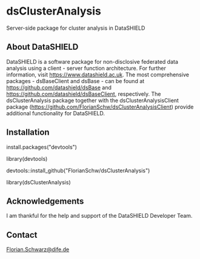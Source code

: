 # dsClusterAnalysis
Server-side package for cluster analysis in DataSHIELD


## About DataSHIELD

DataSHIELD is a software package for non-disclosive federated data analysis using a client - server function architecture. For further information, visit https://www.datashield.ac.uk. The most comprehensive packages - dsBaseClient and dsBase - can be found at https://github.com/datashield/dsBase and https://github.com/datashield/dsBaseClient, respectively.
The dsClusterAnalysis package together with the dsClusterAnalysisClient package (https://github.com/FlorianSchw/dsClusterAnalysisClient) provide additional functionality for DataSHIELD.


## Installation

install.packages("devtools")

library(devtools)

devtools::install_github("FlorianSchw/dsClusterAnalysis")

library(dsClusterAnalysis)


## Acknowledgements

I am thankful for the help and support of the DataSHIELD Developer Team.


## Contact

Florian.Schwarz@dife.de